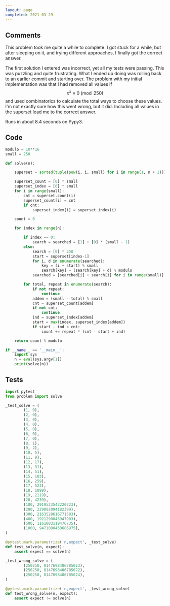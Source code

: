 ```yaml
---
layout: page
completed: 2021-03-29
---
```


## Comments

This problem took me quite a while to complete.  I got stuck for a while, but
after sleeping on it, and trying different approaches, I finally got the
correct answer.

The first solution I entered was incorrect, yet all my tests were passing.
This was puzzling and quite frustrating.  What I ended up doing was rolling
back to an earlier commit and starting over.  The problem with my initial
implementation was that I had removed all values if $$x^x \equiv 0 \pmod{250}$$
and used combinatorics to calculate the total ways to choose these values.  I'm
not exactly sure how this went wrong, but it did.  Including all values in the
superset lead me to the correct answer.

Runs in about 8.4 seconds on Pypy3.

## Code

```python
modulo = 10**16
small = 250

def solve(n):

    superset = sorted(tuple(pow(i, i, small) for i in range(1, n + 1)))

    superset_count = [0] * small
    superset_index = [0] * small
    for i in range(small):
        cnt = superset.count(i)
        superset_count[i] = cnt
        if cnt:
            superset_index[i] = superset.index(i)

    count = 0

    for index in range(n):

        if index == 0:
            search = searched = [1] + [0] * (small - 1)
        else:
            search = [0] * 250
            start = superset[index-1]
            for i, d in enumerate(searched):
                key = (i + start) % small
                search[key] = (search[key] + d) % modulo
            searched = [searched[i] + search[i] for i in range(small)]

        for total, repeat in enumerate(search):
            if not repeat:
                continue
            addem = (small - total) % small
            cnt = superset_count[addem]
            if not cnt:
                continue
            ind = superset_index[addem]
            start = max(index, superset_index[addem])
            if start - ind < cnt:
                count += repeat * (cnt - start + ind)

    return count % modulo

if __name__ == '__main__':
    import sys
    n = eval(sys.argv[1])
    print(solve(n))
```

## Tests

```python
import pytest
from problem import solve

_test_solve = (
        (1, 0),
        (2, 0),
        (3, 0),
        (4, 0),
        (5, 0),
        (6, 0),
        (7, 0),
        (8, 1),
        (9, 2),
        (10, 5),
        (11, 9),
        (12, 17),
        (13, 31),
        (14, 51),
        (15, 103),
        (16, 259),
        (17, 523),
        (18, 1099),
        (19, 2119),
        (20, 4239),
        (100, 2919523543220223),
        (200, 229002094182399),
        (300, 2163528616771583),
        (400, 1921290045947903),
        (500, 1161003119476735),
        (1000, 9471080450686975),
)

@pytest.mark.parametrize('n,expect', _test_solve)
def test_solve(n, expect):
    assert expect == solve(n)

_test_wrong_solve = (
        (250250, 8147698406785023),
        (250250, 8147698406785022),
        (250250, 8147698406785024),
)

@pytest.mark.parametrize('n,expect', _test_wrong_solve)
def test_wrong_solve(n, expect):
    assert expect != solve(n)
```

